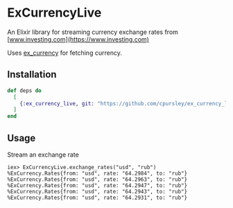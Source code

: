 # ExCurrencyLive

An Elixir library for streaming currency exchange rates from [www.investing.com](https://www.investing.com)

Uses [ex_currency](https://github.com/cpursley/ex_currency) for fetching currency.

## Installation

```elixir
def deps do
  [
    {:ex_currency_live, git: "https://github.com/cpursley/ex_currency_live.git"}
  ]
end
```

## Usage

Stream an exchange rate
```
iex> ExCurrencyLive.exchange_rates("usd", "rub")
%ExCurrency.Rates{from: "usd", rate: "64.2984", to: "rub"}
%ExCurrency.Rates{from: "usd", rate: "64.2963", to: "rub"}
%ExCurrency.Rates{from: "usd", rate: "64.2947", to: "rub"}
%ExCurrency.Rates{from: "usd", rate: "64.2943", to: "rub"}
%ExCurrency.Rates{from: "usd", rate: "64.2931", to: "rub"}
```